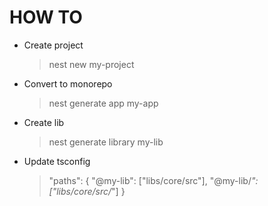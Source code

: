 # HOW TO

- Create project

  > nest new my-project

- Convert to monorepo

  > nest generate app my-app

- Create lib

  > nest generate library my-lib

- Update tsconfig
  > "paths": {
      "@my-lib": ["libs/core/src"],
      "@my-lib/*": ["libs/core/src/*"]
  }

